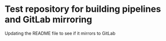 # Test repository for building pipelines and GitLab mirroring

Updating the README file to see if it mirrors to GitLab
